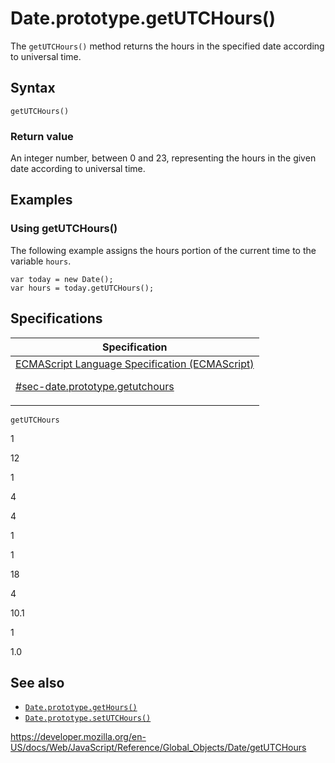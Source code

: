 # Date.prototype.getUTCHours()

The `getUTCHours()` method returns the hours in the specified date according to universal time.

## Syntax

    getUTCHours()

### Return value

An integer number, between 0 and 23, representing the hours in the given date according to universal time.

## Examples

### Using getUTCHours()

The following example assigns the hours portion of the current time to the variable `hours`.

    var today = new Date();
    var hours = today.getUTCHours();

## Specifications

<table><thead><tr class="header"><th>Specification</th></tr></thead><tbody><tr class="odd"><td><a href="https://tc39.es/ecma262/#sec-date.prototype.getutchours">ECMAScript Language Specification (ECMAScript) 
<br/>


<span class="small">#sec-date.prototype.getutchours</span></a></td></tr></tbody></table>

`getUTCHours`

1

12

1

4

4

1

1

18

4

10.1

1

1.0

## See also

-   [`Date.prototype.getHours()`](gethours)
-   [`Date.prototype.setUTCHours()`](setutchours)

<a href="https://developer.mozilla.org/en-US/docs/Web/JavaScript/Reference/Global_Objects/Date/getUTCHours" class="_attribution-link">https://developer.mozilla.org/en-US/docs/Web/JavaScript/Reference/Global_Objects/Date/getUTCHours</a>
